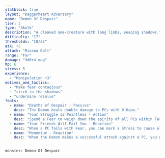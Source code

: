 ```yaml
---
statblock: true
layout: "Daggerheart Adversary"
name: "Demon Of Despair"
tier: 3
type: "Skulk"
description: "A cloaked one-creature with long limbs, seeping shadows."
difficulty: "17"
thresholds: "18/35"
atk: +3
attack: "Miasma Bolt"
range: "Far"
damage: "3d6+4 mag"
hp: 6
stress: 5
experience:
  - "Manipulation +3"
motives_and_tactics:
  - "Make fear contagious"
  - "stick to the shadows"
  - "undermine resolve"
feats:
  - name: "Depths of Despair - Passive"
    desc: "The Demon deals double damage to PCs with 0 Hope."
  - name: "Your Struggle Is Pointless - Action"
    desc: "Spend a Fear to weigh down the spirits of all PCs within Far range. All targets affected replace their Hope Die with a d8 until they roll a success with Hope or their next rest."
  - name: "Your Friends Will Fail You - Reaction"
    desc: "When a PC fails with Fear, you can mark a Stress to cause all other PCs within Close range to lose a Hope."
  - name: "Momentum - Reaction"
    desc: "When the Demon makes a successful attack against a PC, you gain a Fear."
---
```


```statblock
monster: Demon Of Despair
```